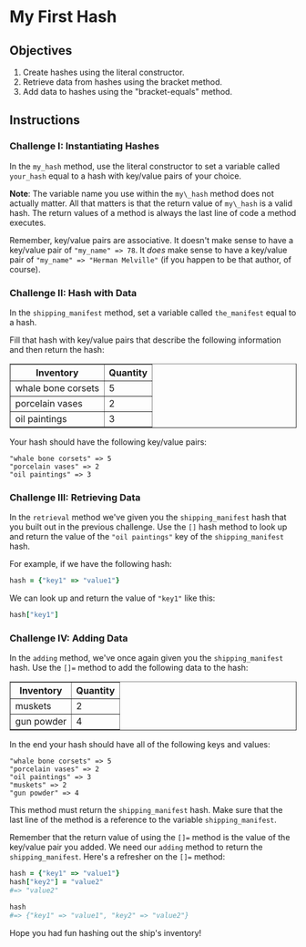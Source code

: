 # My First Hash

## Objectives

1. Create hashes using the literal constructor.
2. Retrieve data from hashes using the bracket method.
3. Add data to hashes using the "bracket-equals" method.

## Instructions

### Challenge I: Instantiating Hashes

In the `my_hash` method, use the literal constructor to set a variable called
`your_hash` equal to a hash with key/value pairs of your choice.

**Note**: The variable name you use within the `my\_hash` method does not actually
matter. All that matters is that the return value of `my\_hash` is a valid hash.
The return values of a method is always the last line of code a method
executes.

Remember, key/value pairs are associative. It doesn't make sense to have a
key/value pair of `"my_name" => 78`. It *does* make sense to have a key/value
pair of `"my_name" => "Herman Melville"` (if you happen to be that author, of
course).

### Challenge II: Hash with Data

In the `shipping_manifest` method, set a variable called `the_manifest` equal to a hash.

Fill that hash with key/value pairs that describe the following information and then return the hash:

<table border="1" cellpadding="4" cellspacing="0">
  <tr>
    <th>Inventory</th>
    <th>Quantity</th>
  </tr>
  
  <tr>
    <td>whale bone corsets</td>
    <td>5</td>
  </tr>
  <tr>
    <td>porcelain vases</td>
    <td>2</td>
  </tr>
  <tr>
    <td>oil paintings</td>
    <td>3</td>
  </tr>
</table>

Your hash should have the following key/value pairs:

```
"whale bone corsets" => 5
"porcelain vases" => 2
"oil paintings" => 3
```

### Challenge III: Retrieving Data

In the `retrieval` method we've given you the `shipping_manifest` hash that you
built out in the previous challenge. Use the `[]` hash method to look up and
return the value of the `"oil paintings"` key of the `shipping_manifest` hash.

For example, if we have the following hash:

```ruby
hash = {"key1" => "value1"}
```

We can look up and return the value of `"key1"` like this:

```ruby
hash["key1"]
```

### Challenge IV: Adding Data

In the `adding` method, we've once again given you the `shipping_manifest` hash.
Use the `[]=` method to add the following data to the hash:

<table border="1" cellpadding="4" cellspacing="0">
  <tr>
    <th>Inventory</th>
    <th>Quantity</th>
  </tr>
  
  <tr>
    <td>muskets</td>
    <td>2</td>
  </tr>
  <tr>
    <td>gun powder</td>
    <td>4</td>
  </tr>
</table>

In the end your hash should have all of the following keys and values:

```
"whale bone corsets" => 5
"porcelain vases" => 2
"oil paintings" => 3
"muskets" => 2
"gun powder" => 4
```

This method must return the `shipping_manifest` hash. Make sure that the last
line of the method is a reference to the variable `shipping_manifest`.

Remember that the return value of using the `[]=` method is the value of the
key/value pair you added. We need our `adding` method to return the
`shipping_manifest`. Here's a refresher on the `[]=` method:

```ruby
hash = {"key1" => "value1"}
hash["key2"] = "value2"
#=> "value2"

hash
#=> {"key1" => "value1", "key2" => "value2"}
```

Hope you had fun hashing out the ship's inventory!
